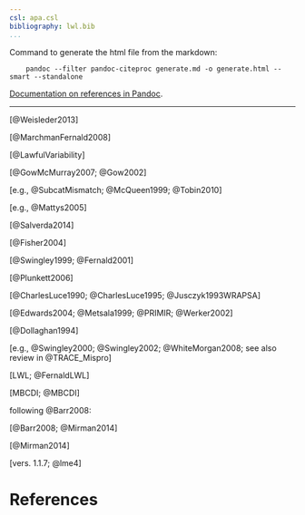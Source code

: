```yaml
---
csl: apa.csl
bibliography: lwl.bib
...
```


Command to generate the html file from the markdown:

```
    pandoc --filter pandoc-citeproc generate.md -o generate.html --smart --standalone 
```

[Documentation on references in Pandoc](http://johnmacfarlane.net/pandoc/README.html#citations).

***

[@Weisleder2013]

[@MarchmanFernald2008]

[@LawfulVariability]

[@GowMcMurray2007; @Gow2002]

[e.g., @SubcatMismatch; @McQueen1999; @Tobin2010]

[e.g., @Mattys2005]

[@Salverda2014]

[@Fisher2004]

[@Swingley1999; @Fernald2001]

[@Plunkett2006]

[@CharlesLuce1990; @CharlesLuce1995; @Jusczyk1993WRAPSA]

[@Edwards2004; @Metsala1999; @PRIMIR; @Werker2002]

[@Dollaghan1994]

[e.g., @Swingley2000; @Swingley2002; @WhiteMorgan2008; see also review in @TRACE_Mispro]



[LWL; @FernaldLWL]

[MBCDI; @MBCDI]

following @Barr2008:

[@Barr2008; @Mirman2014]

[@Mirman2014]

[vers. 1.1.7; @lme4]

# References
